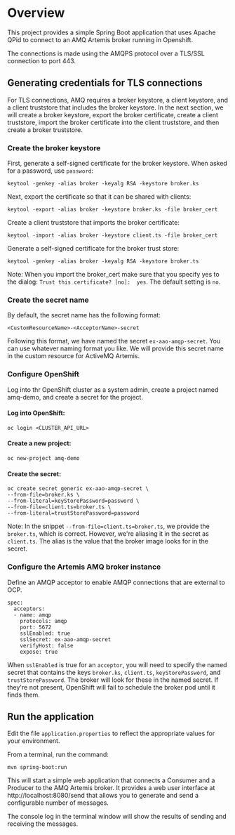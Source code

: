 # Overview
This project provides a simple Spring Boot application that uses Apache QPid to connect to an AMQ Artemis broker running in Openshift.

The connections is made using the AMQPS protocol over a TLS/SSL connection to port 443.

## Generating credentials for TLS connections

For TLS connections, AMQ requires a broker keystore, a client keystore, and a client truststore that includes the broker keystore. In the next section, we will create a broker keystore, export the broker certificate, create a client truststore, import the broker certificate into the client truststore, and then create a broker truststore.

### Create the broker keystore

First, generate a self-signed certificate for the broker keystore. When asked for a password, use `password`:

    keytool -genkey -alias broker -keyalg RSA -keystore broker.ks

Next, export the certificate so that it can be shared with clients:

    keytool -export -alias broker -keystore broker.ks -file broker_cert

Create a client truststore that imports the broker certificate:

    keytool -import -alias broker -keystore client.ts -file broker_cert

Generate a self-signed certificate for the broker trust store:

    keytool -genkey -alias broker -keyalg RSA -keystore broker.ts

Note: When you import the broker_cert make sure that you specify yes to the dialog: `Trust this certificate? [no]:  yes`. The default setting is `no`.

### Create the secret name

By default, the secret name has the following format:

    <CustomResourceName>-<AcceptorName>-secret

Following this format, we have named the secret `ex-aao-amqp-secret`. You can use whatever naming format you like. We will provide this secret name in the custom resource for ActiveMQ Artemis.

### Configure OpenShift

Log into thr OpenShift cluster as a system admin, create a project named amq-demo, and create a secret for the project.

#### Log into OpenShift:

    oc login <CLUSTER_API_URL>

#### Create a new project:

    oc new-project amq-demo

#### Create the secret:

    oc create secret generic ex-aao-amqp-secret \
    --from-file=broker.ks \
    --from-literal=keyStorePassword=password \
    --from-file=client.ts=broker.ts \
    --from-literal=trustStorePassword=password

Note: In the snippet `--from-file=client.ts=broker.ts`, we provide the `broker.ts`, which is correct. However, we're aliasing it in the secret as `client.ts`. The alias is the value that the broker image looks for in the secret.

### Configure the Artemis AMQ broker instance

Define an AMQP acceptor to enable AMQP connections that are external to OCP.

    spec:
      acceptors:
      - name: amqp
        protocols: amqp
        port: 5672
        sslEnabled: true
        sslSecret: ex-aao-amqp-secret
        verifyHost: false
        expose: true

When `sslEnabled` is true for an `acceptor`, you will need to specify the named secret that contains the keys `broker.ks`,  `client.ts`,  `keyStorePassword`,  and `trustStorePassword`. The broker will look for these in the named secret. If they're not present, OpenShift will fail to schedule the broker pod until it finds them.

## Run the application

Edit the file `application.properties` to reflect the appropriate values for your environment.

From a terminal, run the command:

    mvn spring-boot:run

This will start a simple web application that connects a Consumer and a Producer to the AMQ Artemis broker. It provides a web user interface at http://localhost:8080/send that allows you to generate and send a configurable number of messages.

The console log in the terminal window will show the results of sending and receiving the messages.